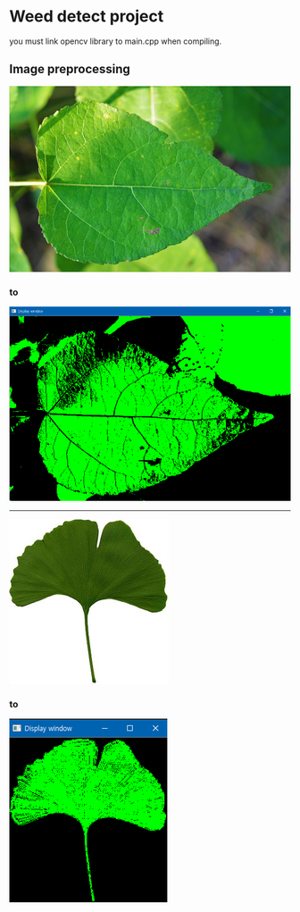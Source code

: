 # Weed detect project
you must link opencv library to main.cpp when compiling.

## Image preprocessing
![Alt text](/leaf_image/leaf3.jpg)
### to
![Alt text](/leaf_image/result1.png)
***
![Alt text](/leaf_image/leaf7.jpg)
### to
![Alt text](/leaf_image/result2.png)
